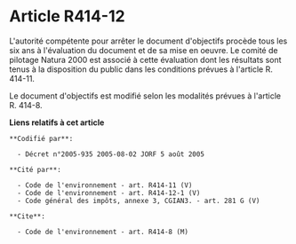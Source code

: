 # Article R414-12

L'autorité compétente pour arrêter le document d'objectifs procède tous les six ans à l'évaluation du document et de sa mise
en oeuvre. Le comité de pilotage Natura 2000 est associé à cette évaluation dont les résultats sont tenus à la disposition du
public dans les conditions prévues à l'article R. 414-11.

Le document d'objectifs est modifié selon les modalités prévues à l'article R. 414-8.

**Liens relatifs à cet article**

	**Codifié par**:

	  - Décret n°2005-935 2005-08-02 JORF 5 août 2005

	**Cité par**:

	  - Code de l'environnement - art. R414-11 (V)
	  - Code de l'environnement - art. R414-12-1 (V)
	  - Code général des impôts, annexe 3, CGIAN3. - art. 281 G (V)

	**Cite**:

	  - Code de l'environnement - art. R414-8 (M)
